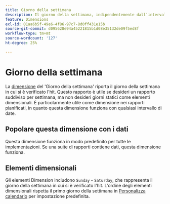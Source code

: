 ```yaml
---
title: Giorno della settimana
description: Il giorno della settimana, indipendentemente dall’intervallo di date.
feature: Dimensions
exl-id: 01aa6b5f-49e6-4f86-97c7-8d0ff431e15b
source-git-commit: d095628e94a45221815b1d08e35132de09f5ed8f
workflow-type: tm+mt
source-wordcount: '127'
ht-degree: 25%

---
```


# Giorno della settimana

La [dimensione](overview.md) del &#39;Giorno della settimana&#39; riporta il giorno della settimana in cui si è verificato l&#39;hit. Questo rapporto è utile se desideri un rapporto suddiviso per settimana, ma non desideri giorni statici come elementi dimensionali. È particolarmente utile come dimensione nei rapporti pianificati, in quanto questa dimensione funziona con qualsiasi intervallo di date.

## Popolare questa dimensione con i dati

Questa dimensione funziona in modo predefinito per tutte le implementazioni. Se una suite di rapporti contiene dati, questa dimensione funziona.

## Elementi dimensionali

Gli elementi Dimension includono `Sunday` - `Saturday`, che rappresenta il giorno della settimana in cui si è verificato l&#39;hit. L&#39;ordine degli elementi dimensionali rispetta il primo giorno della settimana in [Personalizza calendario](/help/admin/admin/c-manage-report-suites/c-edit-report-suites/general/custom-calendar.md) per impostazione predefinita.
